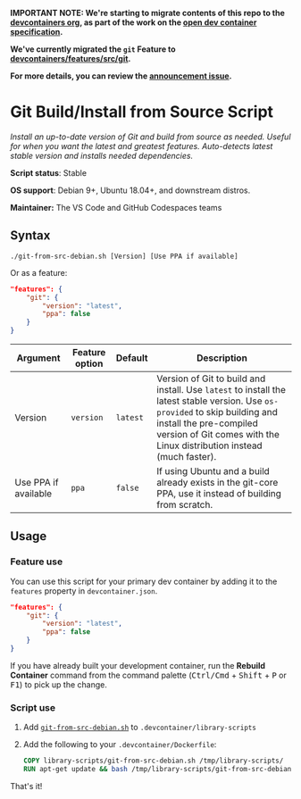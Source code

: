 **IMPORTANT NOTE: We're starting to migrate contents of this repo to the
[devcontainers org](https://github.com/devcontainers), as part of the work on
the [open dev container specification](https://containers.dev).**

**We've currently migrated the `git` Feature to
[devcontainers/features/src/git](https://github.com/devcontainers/features/tree/main/src/git).**

**For more details, you can review the
[announcement issue](https://github.com/microsoft/vscode-dev-containers/issues/1589).**

# Git Build/Install from Source Script

_Install an up-to-date version of Git and build from source as needed. Useful
for when you want the latest and greatest features. Auto-detects latest stable
version and installs needed dependencies._

**Script status**: Stable

**OS support**: Debian 9+, Ubuntu 18.04+, and downstream distros.

**Maintainer:** The VS Code and GitHub Codespaces teams

## Syntax

```text
./git-from-src-debian.sh [Version] [Use PPA if available]
```

Or as a feature:

```json
"features": {
    "git": {
        "version": "latest",
        "ppa": false
    }
}
```

| Argument             | Feature option | Default  | Description                                                                                                                                                                                                                     |
| -------------------- | -------------- | -------- | ------------------------------------------------------------------------------------------------------------------------------------------------------------------------------------------------------------------------------- |
| Version              | `version`      | `latest` | Version of Git to build and install. Use `latest` to install the latest stable version. Use `os-provided` to skip building and install the pre-compiled version of Git comes with the Linux distribution instead (much faster). |
| Use PPA if available | `ppa`          | `false`  | If using Ubuntu and a build already exists in the git-core PPA, use it instead of building from scratch.                                                                                                                        |

## Usage

### Feature use

You can use this script for your primary dev container by adding it to the
`features` property in `devcontainer.json`.

```json
"features": {
    "git": {
        "version": "latest",
        "ppa": false
    }
}
```

If you have already built your development container, run the **Rebuild
Container** command from the command palette (<kbd>Ctrl/Cmd</kbd> +
<kbd>Shift</kbd> + <kbd>P</kbd> or <kbd>F1</kbd>) to pick up the change.

### Script use

1. Add [`git-from-src-debian.sh`](../git-from-src-debian.sh) to
   `.devcontainer/library-scripts`

2. Add the following to your `.devcontainer/Dockerfile`:

    ```Dockerfile
    COPY library-scripts/git-from-src-debian.sh /tmp/library-scripts/
    RUN apt-get update && bash /tmp/library-scripts/git-from-src-debian.sh
    ```

That's it!
